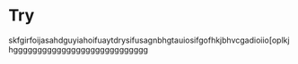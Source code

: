# Try
skfgirfoijasahdguyiahoifuaytdrysifusagnbhgtauiosifgofhkjbhvcgadioiio[oplkjhgggggggggggggggggggggggggggg
